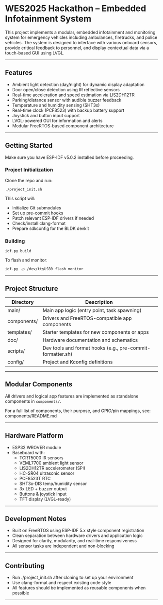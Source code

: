 # WES2025 Hackathon – Embedded Infotainment System

This project implements a modular, embedded infotainment and monitoring system for emergency vehicles including ambulances, firetrucks, and police vehicles. The system is designed to interface with various onboard sensors, provide critical feedback to personnel, and display contextual data via a touch-based GUI using LVGL.

---

## Features

- Ambient light detection (day/night) for dynamic display adaptation
- Door open/close detection using IR reflective sensors
- Real-time acceleration and speed estimation via LIS2DH12TR
- Parking/distance sensor with audible buzzer feedback
- Temperature and humidity sensing (SHT3x)
- Real-time clock (PCF8523) with backup battery support
- Joystick and button input support
- LVGL-powered GUI for information and alerts
- Modular FreeRTOS-based component architecture

---

## Getting Started

Make sure you have ESP-IDF v5.0.2 installed before proceeding.

### Project Initialization

Clone the repo and run:

    ./project_init.sh

This script will:

- Initialize Git submodules
- Set up pre-commit hooks
- Patch relevant ESP-IDF drivers if needed
- Check/install clang-format
- Prepare sdkconfig for the BLDK devkit

### Building

    idf.py build

To flash and monitor:

    idf.py -p /dev/ttyUSB0 flash monitor

---

## Project Structure

| Directory   | Description                                                |
| ----------- | ---------------------------------------------------------- |
| main/       | Main app logic (entry point, task spawning)                |
| components/ | Drivers and FreeRTOS-compatible app components             |
| templates/  | Starter templates for new components or apps               |
| doc/        | Hardware documentation and schematics                      |
| scripts/    | Dev tools and format hooks (e.g., pre-commit-formatter.sh) |
| config/     | Project and Kconfig definitions                            |

---

## Modular Components

All drivers and logical app features are implemented as standalone components in `components/`.

For a full list of components, their purpose, and GPIO/pin mappings, see:
components/README.md

---

## Hardware Platform

- ESP32 WROVER module
- Baseboard with:
  - TCRT5000 IR sensors
  - VEML7700 ambient light sensor
  - LIS2DH12TR accelerometer (SPI)
  - HC-SR04 ultrasonic sensor
  - PCF8523T RTC
  - SHT3x-DIS temp/humidity sensor
  - 3x LED + buzzer output
  - Buttons & joystick input
  - TFT display (LVGL-ready)

---

## Development Notes

- Built on FreeRTOS using ESP-IDF 5.x style component registration
- Clean separation between hardware drivers and application logic
- Designed for clarity, modularity, and real-time responsiveness
- All sensor tasks are independent and non-blocking

---

## Contributing

- Run ./project_init.sh after cloning to set up your environment
- Use clang-format and respect existing code style
- All features should be implemented as reusable components when possible

---